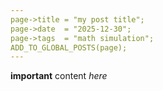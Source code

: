```yaml
---
page->title = "my post title";
page->date  = "2025-12-30";
page->tags  = "math simulation";
ADD_TO_GLOBAL_POSTS(page);
---
```


**important** content *here*


